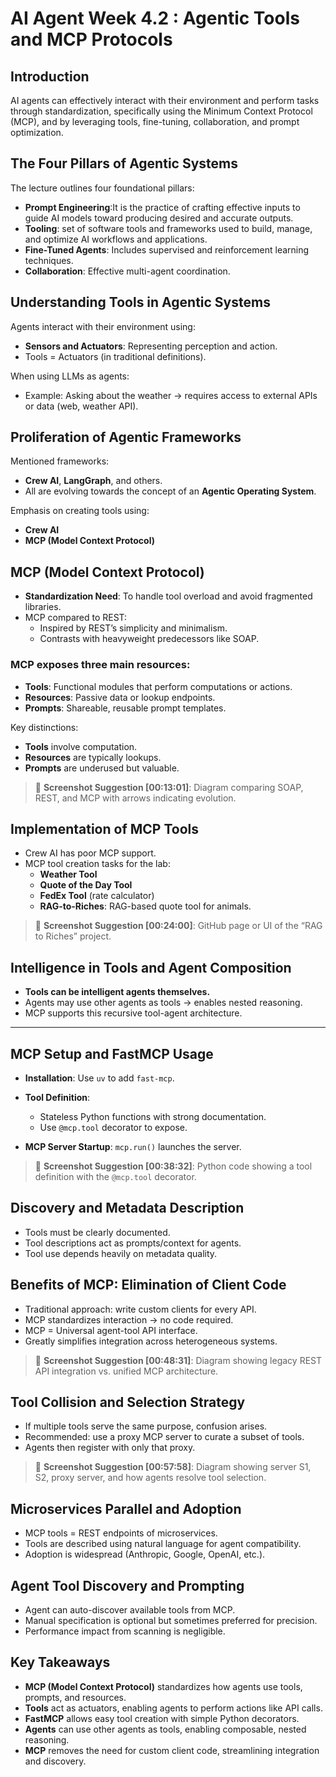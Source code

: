 # AI Agent Week 4.2 : Agentic Tools and MCP Protocols

## Introduction

AI agents can effectively interact with their environment and perform tasks through standardization, specifically using the Minimum Context Protocol (MCP), and by leveraging tools, fine-tuning, collaboration, and prompt optimization.

## The Four Pillars of Agentic Systems

The lecture outlines four foundational pillars:
- **Prompt Engineering**:It  is the practice of crafting effective inputs to guide AI models toward producing desired and accurate outputs.
- **Tooling**: set of software tools and frameworks used to build, manage, and optimize AI workflows and applications.
- **Fine-Tuned Agents**: Includes supervised and reinforcement learning techniques.    
- **Collaboration**: Effective multi-agent coordination.
    

## Understanding Tools in Agentic Systems

Agents interact with their environment using:
- **Sensors and Actuators**: Representing perception and action.    
- Tools = Actuators (in traditional definitions).
    
When using LLMs as agents:
- Example: Asking about the weather → requires access to external APIs or data (web, weather API).

## Proliferation of Agentic Frameworks

Mentioned frameworks:
- **Crew AI**, **LangGraph**, and others.
- All are evolving towards the concept of an **Agentic Operating System**.

Emphasis on creating tools using:
- **Crew AI**
- **MCP (Model Context Protocol)**

## MCP (Model Context Protocol)

- **Standardization Need**: To handle tool overload and avoid fragmented libraries.
- MCP compared to REST:
    - Inspired by REST’s simplicity and minimalism.
    - Contrasts with heavyweight predecessors like SOAP.
        

### MCP exposes three main resources:
- **Tools**: Functional modules that perform computations or actions.
- **Resources**: Passive data or lookup endpoints.
- **Prompts**: Shareable, reusable prompt templates.
    

Key distinctions:
- **Tools** involve computation.
- **Resources** are typically lookups.
- **Prompts** are underused but valuable.
    

> 📸 **Screenshot Suggestion [00:13:01]**: Diagram comparing SOAP, REST, and MCP with arrows indicating evolution.
## Implementation of MCP Tools
- Crew AI has poor MCP support.
- MCP tool creation tasks for the lab:
    - **Weather Tool**
    - **Quote of the Day Tool**
    - **FedEx Tool** (rate calculator)
    - **RAG-to-Riches**: RAG-based quote tool for animals.
        

> 📸 **Screenshot Suggestion [00:24:00]**: GitHub page or UI of the “RAG to Riches” project.

## Intelligence in Tools and Agent Composition

- **Tools can be intelligent agents themselves.**
- Agents may use other agents as tools → enables nested reasoning.
- MCP supports this recursive tool-agent architecture.
    

---

## MCP Setup and FastMCP Usage

- **Installation**: Use `uv` to add `fast-mcp`.
- **Tool Definition**:
    - Stateless Python functions with strong documentation.
    - Use `@mcp.tool` decorator to expose.
        
- **MCP Server Startup**: `mcp.run()` launches the server.
    

> 📸 **Screenshot Suggestion [00:38:32]**: Python code showing a tool definition with the `@mcp.tool` decorator.



## Discovery and Metadata Description

- Tools must be clearly documented. 
- Tool descriptions act as prompts/context for agents.
- Tool use depends heavily on metadata quality.
    



## Benefits of MCP: Elimination of Client Code
- Traditional approach: write custom clients for every API.
- MCP standardizes interaction → no code required.
- MCP = Universal agent-tool API interface.
- Greatly simplifies integration across heterogeneous systems.
    

> 📸 **Screenshot Suggestion [00:48:31]**: Diagram showing legacy REST API integration vs. unified MCP architecture.



## Tool Collision and Selection Strategy
- If multiple tools serve the same purpose, confusion arises.
- Recommended: use a proxy MCP server to curate a subset of tools.
- Agents then register with only that proxy.
    

> 📸 **Screenshot Suggestion [00:57:58]**: Diagram showing server S1, S2, proxy server, and how agents resolve tool selection.



## Microservices Parallel and Adoption
- MCP tools = REST endpoints of microservices.
- Tools are described using natural language for agent compatibility.
- Adoption is widespread (Anthropic, Google, OpenAI, etc.).
## Agent Tool Discovery and Prompting
- Agent can auto-discover available tools from MCP.
- Manual specification is optional but sometimes preferred for precision.
- Performance impact from scanning is negligible.

## Key Takeaways
- **MCP (Model Context Protocol)** standardizes how agents use tools, prompts, and resources.
- **Tools** act as actuators, enabling agents to perform actions like API calls.
- **FastMCP** allows easy tool creation with simple Python decorators.
- **Agents** can use other agents as tools, enabling composable, nested reasoning.
- **MCP** removes the need for custom client code, streamlining integration and discovery.
